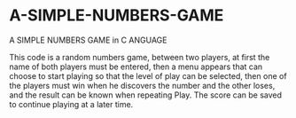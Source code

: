 # A-SIMPLE-NUMBERS-GAME
A SIMPLE NUMBERS GAME in C ANGUAGE

This code is a random numbers game, between two players, at first the name of both players must be entered, then a menu appears that can choose to start playing so that the level of play can be selected, then one of the players must win when he discovers the number and the other loses, and the result can be known when repeating  Play. 
The score can be saved to continue playing at a later time.
